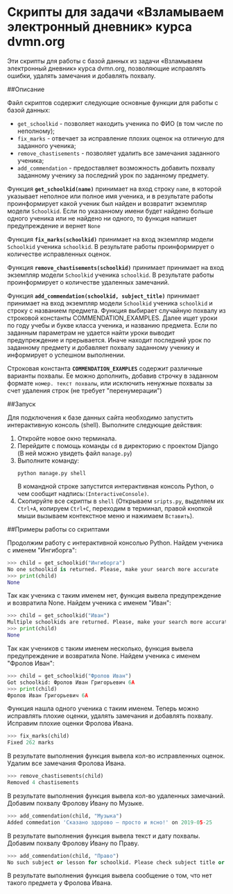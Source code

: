 # Скрипты для задачи «Взламываем электронный дневник» курса dvmn.org

Эти скрипты для работы с базой данных из задачи «Взламываем электронный дневник» курса dvmn.org, позволяющие исправлять ошибки, удалять замечания и добавлять похвалу.

##Описание

Файл скриптов содержит следующие основные функции для работы с базой данных:

- `get_schoolkid` - позволяет находить ученика по ФИО (в том числе по неполному);
- `fix_marks` - отвечает за исправление плохих оценок на отличную для заданного ученика;
- `remove_chastisements` - позволяет удалить все замечания заданного ученика;
- `add_commendation` - предоставляет возможность добавить похвалу заданному ученику за последний урок по заданному предмету.

Функция **`get_schoolkid(name)`** принимает на вход строку `name`, в которой указывает неполное или полное имя ученика, и в результате работы проинформирует какой ученик был найден и возвратит экземпляр модели `Schoolkid`. Если по указанному имени будет найдено больше одного ученика или не найдено ни одного, то функция напишет предупреждение и вернет `None`

Функция **`fix_marks(schoolkid)`** принимает на вход экземпляр модели `Schoolkid` ученика `schoolkid`. В результате работы проинформирует о количестве исправленных оценок.

Функция **`remove_chastisements(schoolkid)`** принимает принимает на вход экземпляр модели `Schoolkid` ученика `schoolkid`. В результате работы проинформирует о количестве удаленных замечаний.

Функция **`add_commendation(schoolkid, subject_title)`** принимает принимает на вход экземпляр модели `Schoolkid` ученика `schoolkid` и строку с названием предмета. Функция выбирает случайную похвалу из строковой константы COMMENDATION_EXAMPLES. Далее ищет уроки по году учебы и букве класса ученика, и названию предмета. Если по заданным параметрам не удается найти уроки выводит предупреждение и прерывается. Иначе находит последний урок по заданному предмету и добавляет похвалу заданному ученику и информирует о успешном выполнении.

Строковая константа **`COMMENDATION_EXAMPLES`** содержит различные варианты похвалы. Ее можно дополнить, добавив строчку в заданном формате `номер. текст похвалы`, или исключить ненужные похвалы за счет удаления строк (не требует "перенумерации")

##Запуск

Для подключения к базе данных сайта необходимо запустить интерактивную консоль (shell). Выполните следующие действия:

1. Откройте новое окно терминала.
2. Перейдите с помощь команды `cd` в директорию с проектом Django (В ней можно увидеть файл `manage.py`)
3. Выполните команду:
   ```shell
   python manage.py shell
   ```
   В командной строке запустится интерактивная консоль Python, о чем сообщит надпись:`(InteractiveConsole)`.
4. Скопируйте все скрипты в `shell` (Открываем `sripts.py`, выделяем их `Ctrl+A`, копируем `Ctrl+C`, переходим в терминал, правой кнопкой мыши вызываем контекстное меню и нажимаем `Вставить`).

##Примеры работы со скриптами

Продолжим работу с интерактивной консолью Python.
Найдем ученика с именем "Ингиборга":

```python
>>> child = get_schoolkid("Ингиборга")
No one schoolkid is returned. Please, make your search more accurate
>>> print(child)
None
```

Так как ученика с таким именем нет, функция вывела предупреждение и возвратила None.
Найдем ученика с именем "Иван":

```python
>>> child = get_schoolkid("Иван")
Multiple schoolkids are returned. Please, make your search more accurate
>>> print(child)
None
```

Так как учеников с таким именем несколько, функция вывела предупреждение и возвратила None.
Найдем ученика с именем "Фролов Иван":

```python
>>> child = get_schoolkid("Фролов Иван")
Got schoolkid: Фролов Иван Григорьевич 6А
>>> print(child)
Фролов Иван Григорьевич 6А
```

Функция нашла одного ученика с таким именем. Теперь можно исправлять плохие оценки, удалять замечания и добавлять похвалу.
Исправим плохие оценки Фролова Ивана.

```python
>>> fix_marks(child)
Fixed 262 marks
```

В результате выполнения функция вывела кол-во исправленных оценок.
Удалим все замечания Фролова Ивана.

```python
>>> remove_chastisements(child)
Removed 4 chastisements
```

В результате выполнения функция вывела кол-во удаленных замечаний.
Добавим похвалу Фролову Ивану по Музыке.

```python
>>> add_commendation(child, "Музыка")
Added commedation 'Сказано здорово – просто и ясно!' on 2019-05-25
```

В результате выполнения функция вывела текст и дату похвалы.
Добавим похвалу Фролову Ивану по Праву.

```python
>>> add_commendation(child, "Право")
No such subject or lesson for schoolkid. Please check subject title or timetable
```

В результате выполнения функция вывела сообщение о том, что нет такого предмета у Фролова Ивана.
